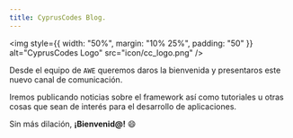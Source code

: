 ```yaml
---
title: CyprusCodes Blog.
---
```


<img style={{ width: "50%", margin: "10% 25%", padding: "50" }} 
    alt="CyprusCodes Logo" 
    src="icon/cc_logo.png"
/>

Desde el equipo de `AWE` queremos daros la bienvenida y presentaros este nuevo canal de comunicación.

Iremos publicando noticias sobre el framework así como tutoriales u otras cosas que sean de interés para el desarrollo de aplicaciones.

Sin más dilación, **¡Bienvenid@!** :smile: 

